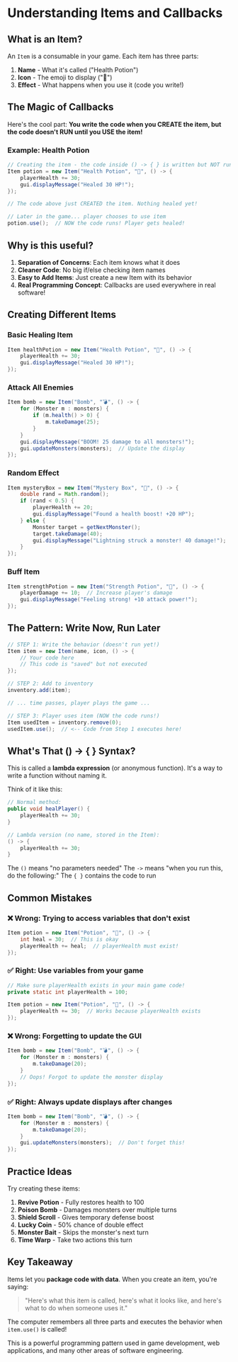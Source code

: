 # Understanding Items and Callbacks

## What is an Item?

An `Item` is a consumable in your game. Each item has three parts:
1. **Name** - What it's called ("Health Potion")
2. **Icon** - The emoji to display ("🧪")
3. **Effect** - What happens when you use it (code you write!)

## The Magic of Callbacks

Here's the cool part: **You write the code when you CREATE the item, but the code doesn't RUN until you USE the item!**

### Example: Health Potion

```java
// Creating the item - the code inside () -> { } is written but NOT run yet!
Item potion = new Item("Health Potion", "🧪", () -> {
    playerHealth += 30;
    gui.displayMessage("Healed 30 HP!");
});

// The code above just CREATED the item. Nothing healed yet!

// Later in the game... player chooses to use item
potion.use();  // NOW the code runs! Player gets healed!
```

## Why is this useful?

1. **Separation of Concerns**: Each item knows what it does
2. **Cleaner Code**: No big if/else checking item names
3. **Easy to Add Items**: Just create a new Item with its behavior
4. **Real Programming Concept**: Callbacks are used everywhere in real software!

## Creating Different Items

### Basic Healing Item
```java
Item healthPotion = new Item("Health Potion", "🧪", () -> {
    playerHealth += 30;
    gui.displayMessage("Healed 30 HP!");
});
```

### Attack All Enemies
```java
Item bomb = new Item("Bomb", "💣", () -> {
    for (Monster m : monsters) {
        if (m.health() > 0) {
            m.takeDamage(25);
        }
    }
    gui.displayMessage("BOOM! 25 damage to all monsters!");
    gui.updateMonsters(monsters);  // Update the display
});
```

### Random Effect
```java
Item mysteryBox = new Item("Mystery Box", "🎁", () -> {
    double rand = Math.random();
    if (rand < 0.5) {
        playerHealth += 20;
        gui.displayMessage("Found a health boost! +20 HP");
    } else {
        Monster target = getNextMonster();
        target.takeDamage(40);
        gui.displayMessage("Lightning struck a monster! 40 damage!");
    }
});
```

### Buff Item
```java
Item strengthPotion = new Item("Strength Potion", "💪", () -> {
    playerDamage += 10;  // Increase player's damage
    gui.displayMessage("Feeling strong! +10 attack power!");
});
```

## The Pattern: Write Now, Run Later

```java
// STEP 1: Write the behavior (doesn't run yet!)
Item item = new Item(name, icon, () -> {
    // Your code here
    // This code is "saved" but not executed
});

// STEP 2: Add to inventory
inventory.add(item);

// ... time passes, player plays the game ...

// STEP 3: Player uses item (NOW the code runs!)
Item usedItem = inventory.remove(0);
usedItem.use();  // <-- Code from Step 1 executes here!
```

## What's That () -> { } Syntax?

This is called a **lambda expression** (or anonymous function). It's a way to write a function without naming it.

Think of it like this:
```java
// Normal method:
public void healPlayer() {
    playerHealth += 30;
}

// Lambda version (no name, stored in the Item):
() -> {
    playerHealth += 30;
}
```

The `()` means "no parameters needed"
The `->` means "when you run this, do the following:"
The `{ }` contains the code to run

## Common Mistakes

### ❌ Wrong: Trying to access variables that don't exist
```java
Item potion = new Item("Potion", "🧪", () -> {
    int heal = 30;  // This is okay
    playerHealth += heal;  // playerHealth must exist!
});
```

### ✅ Right: Use variables from your game
```java
// Make sure playerHealth exists in your main game code!
private static int playerHealth = 100;

Item potion = new Item("Potion", "🧪", () -> {
    playerHealth += 30;  // Works because playerHealth exists
});
```

### ❌ Wrong: Forgetting to update the GUI
```java
Item bomb = new Item("Bomb", "💣", () -> {
    for (Monster m : monsters) {
        m.takeDamage(20);
    }
    // Oops! Forgot to update the monster display
});
```

### ✅ Right: Always update displays after changes
```java
Item bomb = new Item("Bomb", "💣", () -> {
    for (Monster m : monsters) {
        m.takeDamage(20);
    }
    gui.updateMonsters(monsters);  // Don't forget this!
});
```

## Practice Ideas

Try creating these items:

1. **Revive Potion** - Fully restores health to 100
2. **Poison Bomb** - Damages monsters over multiple turns
3. **Shield Scroll** - Gives temporary defense boost
4. **Lucky Coin** - 50% chance of double effect
5. **Monster Bait** - Skips the monster's next turn
6. **Time Warp** - Take two actions this turn

## Key Takeaway

Items let you **package code with data**. When you create an item, you're saying:
> "Here's what this item is called, here's what it looks like, and here's what to do when someone uses it."

The computer remembers all three parts and executes the behavior when `item.use()` is called!

This is a powerful programming pattern used in game development, web applications, and many other areas of software engineering.